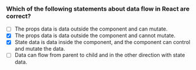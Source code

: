 ### Which of the following statements about data flow in React are correct?

- [ ] The props data is data outside the component and can mutate.
- [x] The props data is data outside the component and cannot mutate.
- [x] State data is data inside the component, and the component can control and mutate the data.
- [ ] Data can flow from parent to child and in the other direction with state data.
